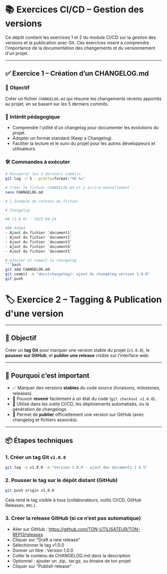 # 📚 Exercices CI/CD – Gestion des versions

Ce dépôt contient les exercices 1 et 2 du module CI/CD sur la gestion des versions et la publication avec Git. Ces exercices visent à comprendre l'importance de la documentation des changements et du versionnement d'un projet.

---

## ✅ Exercice 1 – Création d’un CHANGELOG.md

### 🎯 Objectif
Créer un fichier `CHANGELOG.md` qui résume les changements récents apportés au projet, en se basant sur les 5 derniers commits.

### 🧠 Intérêt pédagogique
- Comprendre l'utilité d'un changelog pour documenter les évolutions du projet.
- Adopter un format standard (Keep a Changelog).
- Faciliter la lecture et le suivi du projet pour les autres développeurs et utilisateurs.

### 🛠 Commandes à exécuter

```bash
# Récupérer les 5 derniers commits
git log -n 5 --pretty=format:"%h %s"

# Créer le fichier CHANGELOG.md et y écrire manuellement :
nano CHANGELOG.md

# 📝 Exemple de contenu du fichier

# Changelog

## [1.0.0] - 2025-04-24

### Added
- Ajout du fichier `document1`
- Ajout du fichier `document2`
- Ajout du fichier `document3`
- Ajout du fichier `document4`
- Ajout du fichier `document5`

# Ajouter et commit le changelog
```bash
git add CHANGELOG.md
git commit -m "docs(changelog): ajout du changelog version 1.0.0"
git push
```

# 🏷️ Exercice 2 – Tagging & Publication d'une version

---

## 🎯 Objectif

Créer un **tag Git** pour marquer une version stable du projet (`v1.0.0`), le **pousser sur GitHub**, et **publier une release** visible sur l’interface web.

---

## 🧠 Pourquoi c’est important

- ✅ Marquer des versions **stables** du code source (livraisons, milestones, releases).
- 🔁 Pouvoir **revenir** facilement à un état du code (`git checkout v1.0.0`).
- 🔧 Utilisé dans les outils CI/CD, les déploiements automatisés, ou la génération de changelogs.
- 🧾 Permet de **publier** officiellement une version sur GitHub (avec changelog et fichiers associés).

---

## 📦 Étapes techniques

### 1. Créer un tag Git `v1.0.0`

```bash
git tag -a v1.0.0 -m "Version 1.0.0 - ajout des documents 1 à 5"
```

### 2. Pousser le tag sur le dépôt distant (GitHub)

```bash
git push origin v1.0.0
```
Cela rend le tag visible à tous (collaborateurs, outils CI/CD, GitHub Releases, etc.).

### 3. Créer la release GitHub (si ce n’est pas automatique)

- Aller sur GitHub : https://github.com/TON-UTILISATEUR/TON-REPO/releases
- Cliquer sur "Draft a new release"
- Sélectionner le tag v1.0.0
- Donner un titre : Version 1.0.0
- Coller le contenu de CHANGELOG.md dans la description
- Optionnel : ajouter un .zip, .tar.gz, ou binaire de ton projet
- Cliquer sur "Publish release" 
